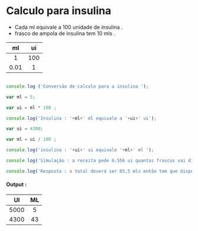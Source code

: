 # Calculo para insulina 

* Cada ml equivale a 100 unidade de insulina .
* frasco de ampola de insulina tem  10 mls .


| ml | ui | 
|:-:|:-:| 
| 1 | 100 | 
| 0.01 | 1 | 


```javascript 

console.log ('Conversão de calculo para a insulina ');

var ml = 5;

var ui = ml * 100 ;

console.log('Insulina : '+ml+' ml equivale a '+ui+' ui');

var ui = 4300;

var ml = ui / 100 ;

console.log('insulina : '+ui+' ui equivale '+ml+' ml ');

console.log('Simulação : a receita pede 6.556 ui quantas frascos vai dispensar para cliente ? '); 

console.log('Resposta : o total deverá ser 65,5 mls então tem que dispensar 7 frascos '); 

```

#### Output :

| UI | ML |
|:-:|:-:|
| 5000 | 5 |
| 4300 | 43 |